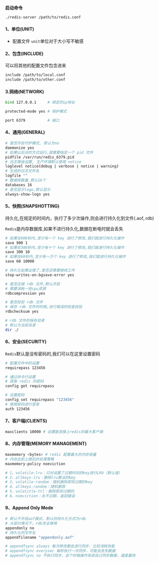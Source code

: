 **启动命令**

```bash
./redis-server /path/to/redis.conf
```

#### 1、单位(UNIT)

- 配置文件 `unit`单位对于大小写不敏感

#### 2、包含(INCLUDE)

可以将其他的配置文件包含进来

```bash
include /path/to/local.conf
include /path/to/other.conf
```

#### 3.网络(NETWORK)

```bash
bind 127.0.0.1     # 绑定的ip地址

protected-mode yes # 保护模式

port 6379          # 端口
```

#### 4、通用(GENERAL)

```bash
# 是否开启守护模式, 默认为no
daemonize yes
# 如果以后台的方式运行,就需要指定一个 pid 文件
pidfile /var/run/redis_6379.pid
# 日志等级设置, 生产环境默认使用 notice
loglevel notice(debug | verbose | notice | warning)
# 生成的日志文件名
logfile ""
# 数据库数量,默认16个
databases 16
# 是否显示logo,默认显示
always-show-logo yes
```

#### 5、快照(SNAPSHOTTING)

持久化,在规定的时间内，执行了多少次操作,则会进行持久化到文件(.aof,.rdb)

`Redis`是内存数据库,如果不进行持久化,数据在断电时就会丢失

```bash
# 如果在900秒内,至少有一个 key 进行了修改,我们就进行持久化操作
save 900 1
# 如果在300秒内,至少有十个 key 进行了修改,我们就进行持久化操作
save 300 10
# 如果在60秒内,至少有一万个 key 进行了修改,我们就进行持久化操作
save 60 10000

# 持久化如果出错了,是否还需要继续工作
stop-writes-on-bgsave-error yes

# 是否压缩 rdb 文件,默认开启
# 需要消耗一些cpu资源
rdbcompression yes

# 是否校验 rdb 文件
# 保存 rdb 文件的时候,进行错误的检查校验
rdbchecksum yes

# rdb 文件的保存目录
# 默认为当前目录
dir ./
```

#### 6、安全(SECURITY)

`Redis`默认是没有密码的,我们可以在这里设置密码

```bash
# 配置文件中的设置
requirepass 123456

# 通过命令行设置
# 获取 redis 的密码
config get requirepass

# 设置密码
config set requirepass "123456"
# 使用密码进行登录
auth 123456
```

#### 7、客户端(CLIENTS)

```bash
maxclients 10000 # 设置能连接上redis的最大客户端
```

#### 8、内存管理(MEMORY MANAGEMENT)

```bash
maxmemory <bytes> # redis 配置最大的内存容量
# 内存达到上限后的处理策略
maxmemory-policy noeviction

# 1、volatile-lru：只对设置了过期时间的key进行LRU（默认值）
# 2、allkeys-lru：删除lru算法的key
# 3、volatile-random：随机删除即将过期的key
# 4、allkeys-random：随机删除
# 5、volatitle-ttl：删除即将过期的
# 6、noeviction：永不过期，返回错误
```

#### 9、Append Only Mode

```bash
# 默认不开启aof模式，默认的持久化方式为rdb
# 大部分情况下，rdb完全够用
appendonly no
# 持久化的文件名
appendfilename "appendonly.aof"

# appendfsync always 每次修改都会进行同步，比较消耗性能
# appendfsync everysec 每秒执行一次同步，可能会丢失数据
# appendfsync no 不执行同步，这个时候操作系统自己同步数据，速度最快
```

